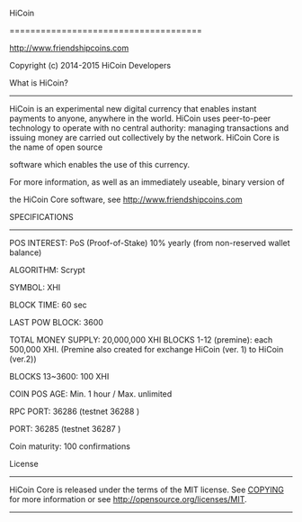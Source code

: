 

HiCoin

=====================================



http://www.friendshipcoins.com


Copyright (c) 2014-2015 HiCoin Developers



What is HiCoin?

----------------



HiCoin is an experimental new digital currency that enables instant payments to
anyone, anywhere in the world. HiCoin uses peer-to-peer technology to operate
with no central authority: managing transactions and issuing money are carried
out collectively by the network. HiCoin Core is the name of open source

software which enables the use of this currency.

For more information, as well as an immediately useable, binary version of

the HiCoin Core software, see http://www.friendshipcoins.com



SPECIFICATIONS

-------------------



POS INTEREST: PoS (Proof-of-Stake) 10% yearly (from non-reserved wallet balance)

ALGORITHM: Scrypt

SYMBOL:    XHI

BLOCK TIME: 60 sec

LAST POW BLOCK: 3600

TOTAL MONEY SUPPLY: 20,000,000 XHI
BLOCKS 1-12 (premine): each 500,000 XHI. (Premine also created for exchange HiCoin (ver. 1) to HiCoin (ver.2))

BLOCKS 13~3600: 100 XHI

COIN POS AGE: Min. 1 hour / Max. unlimited

RPC PORT: 36286 (testnet 36288 )

PORT: 36285 (testnet 36287 )

Coin maturity: 100 confirmations





License

-------


HiCoin Core is released under the terms of the MIT license. 
See [COPYING](COPYING) for more
information or see http://opensource.org/licenses/MIT.



-------